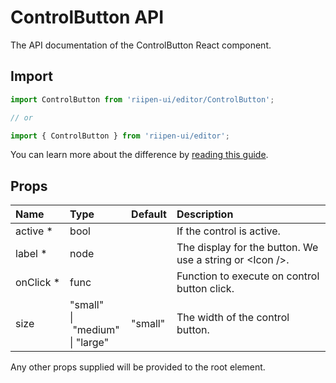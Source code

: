 <!--- This documentation is automatically generated, do not try to edit it. -->

# ControlButton API

<p class="description">The API documentation of the ControlButton React component.</p>

## Import

```js
import ControlButton from 'riipen-ui/editor/ControlButton';

// or

import { ControlButton } from 'riipen-ui/editor';
```

You can learn more about the difference by [reading this guide](/guides/bundle-size).

## Props

| Name | Type | Default | Description |
|:-----|:-----|:--------|:------------|
| <span class="prop-name required">active&nbsp;*</span> | <span class="prop-type">bool</span> |  | If the control is active. |
| <span class="prop-name required">label&nbsp;*</span> | <span class="prop-type">node</span> |  | The display for the button. We use a string or &lt;Icon />. |
| <span class="prop-name required">onClick&nbsp;*</span> | <span class="prop-type">func</span> |  | Function to execute on control button click. |
| <span class="prop-name">size</span> | <span class="prop-type">"small"<br>&#124;&nbsp;"medium"<br>&#124;&nbsp;"large"</span> | <span class="prop-default">"small"</span> | The width of the control button. |


Any other props supplied will be provided to the root element.